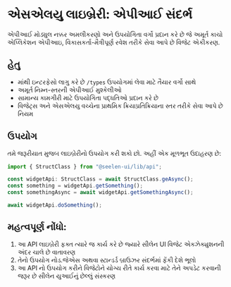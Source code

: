 # **એસએલયુ લાઇબ્રેરી: એપીઆઈ સંદર્ભ**

એપીઆઈ મોડ્યુલ નક્કર અમલીકરણો અને ઉપયોગિતા વર્ગો પ્રદાન કરે છે જે અમૂર્ત કાચો એપ્લિકેશન એપીઆઇ,
વિકાસકર્તા-મૈત્રીપૂર્ણ રવેશ તરીકે સેવા આપે છે વિજેટ એકીકરણ.

## **હેતુ**

- માંથી ઇન્ટરફેસો લાગુ કરે છે `/types` ઉપયોગમાં લેવા માટે તૈયાર વર્ગો સાથે
- અમૂર્ત નિમ્ન-સ્તરની એપીઆઈ મુશ્કેલીઓ
- સામાન્ય કામગીરી માટે ઉપયોગિતા પદ્ધતિઓ પ્રદાન કરે છે
- વિજેટ્સ અને એસએલયુ વચ્ચેના પ્રાથમિક ક્રિયાપ્રતિક્રિયાના સ્તર તરીકે સેવા આપે છે નિયમ

## **ઉપયોગ**

તમે જરૂરીયાત મુજબ લાઇબ્રેરીનો ઉપયોગ કરી શકો છો. અહીં એક મૂળભૂત ઉદાહરણ છે:

```ts
import { StructClass } from "@seelen-ui/lib/api";

const widgetApi: StructClass = await StructClass.geAsync();
const something = widgetApi.getSomething();
const somethingAsync = await widgetApi.getSomethingAsync();

await widgetApi.doSomething();
```

## **મહત્વપૂર્ણ નોંધો:**

1. આ API લાઇબ્રેરી ફક્ત ત્યારે જ કાર્ય કરે છે જ્યારે સીલેન UI વિજેટ એક્ઝેક્યુશનની અંદર ચાલે છે
   વાતાવરણ
2. તેનો ઉપયોગ નોડ.જેએસ અથવા સ્ટાન્ડર્ડ બ્રાઉઝર સંદર્ભમાં ફેંકી દેશે ભૂલો
3. આ API નો ઉપયોગ કરીને વિજેટોને યોગ્ય રીતે કાર્ય કરવા માટે તેને અપડેટ કરવાની જરૂર છે સીલેન
   યુઆઈનું છેલ્લું સંસ્કરણ

